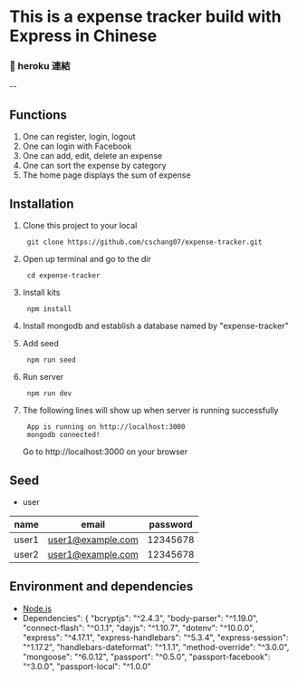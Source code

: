 # This is a expense tracker build with Express in Chinese

### :link: heroku 連結
--

## Functions
1. One can register, login, logout
2. One can login with Facebook
3. One can add, edit, delete an expense
4. One can sort the expense by category
5. The home page displays the sum of expense

## Installation
1. Clone this project to your local

        git clone https://github.com/cschang07/expense-tracker.git

2. Open up terminal and go to the dir

        cd expense-tracker

3. Install kits

        npm install
4. Install mongodb and establish a database named by "expense-tracker"
5. Add seed 

        npm run seed

6. Run server

        npm run dev
        
7. The following lines will show up when server is running successfully


        App is running on http://localhost:3000
        mongodb connected!
        
   Go to http://localhost:3000 on your browser
   
## Seed
- user

| name            | email    | password |
| --------------- | -------- |----------|
| user1          | user1@example.com     | 12345678  |
| user2          | user1@example.com     | 12345678  |
  
## Environment and dependencies
* [Node.js](https://nodejs.org/en/)
* Dependencies": {
    "bcryptjs": "^2.4.3",
    "body-parser": "^1.19.0",
    "connect-flash": "^0.1.1",
    "dayjs": "^1.10.7",
    "dotenv": "^10.0.0",
    "express": "^4.17.1",
    "express-handlebars": "^5.3.4",
    "express-session": "^1.17.2",
    "handlebars-dateformat": "^1.1.1",
    "method-override": "^3.0.0",
    "mongoose": "^6.0.12",
    "passport": "^0.5.0",
    "passport-facebook": "^3.0.0",
    "passport-local": "^1.0.0"
